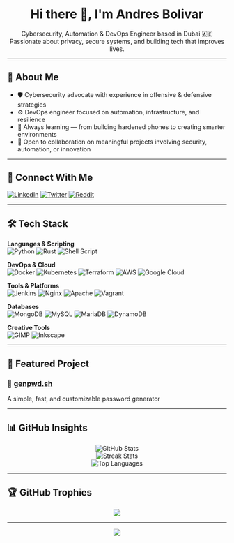 <h1 align="center">Hi there 👋, I'm Andres Bolivar</h1>

<p align="center">
  Cybersecurity, Automation & DevOps Engineer based in Dubai 🇦🇪 <br>
  Passionate about privacy, secure systems, and building tech that improves lives.
</p>

---

## 🚀 About Me

- 🛡️ Cybersecurity advocate with experience in offensive & defensive strategies  
- ⚙️ DevOps engineer focused on automation, infrastructure, and resilience  
- 🧠 Always learning — from building hardened phones to creating smarter environments  
- 🤝 Open to collaboration on meaningful projects involving security, automation, or innovation  

---

## 🔗 Connect With Me

[![LinkedIn](https://img.shields.io/badge/-LinkedIn-0077B5?style=flat&logo=linkedin&logoColor=white)](https://linkedin.com/in/anemboca)
[![Twitter](https://img.shields.io/badge/-Twitter-1DA1F2?style=flat&logo=twitter&logoColor=white)](https://twitter.com/andresbolivarca)
[![Reddit](https://img.shields.io/badge/-Reddit-FF4500?style=flat&logo=reddit&logoColor=white)](https://reddit.com/user/audrum)

---

## 🛠️ Tech Stack

**Languages & Scripting**  
![Python](https://img.shields.io/badge/Python-3670A0?style=for-the-badge&logo=python&logoColor=ffdd54)
![Rust](https://img.shields.io/badge/Rust-000000?style=for-the-badge&logo=rust&logoColor=white)
![Shell Script](https://img.shields.io/badge/Shell-121011?style=for-the-badge&logo=gnu-bash&logoColor=white)

**DevOps & Cloud**  
![Docker](https://img.shields.io/badge/Docker-0db7ed?style=for-the-badge&logo=docker&logoColor=white)
![Kubernetes](https://img.shields.io/badge/Kubernetes-326ce5?style=for-the-badge&logo=kubernetes&logoColor=white)
![Terraform](https://img.shields.io/badge/Terraform-563d7c?style=for-the-badge&logo=terraform&logoColor=white)
![AWS](https://img.shields.io/badge/AWS-FF9900?style=for-the-badge&logo=amazon-aws&logoColor=white)
![Google Cloud](https://img.shields.io/badge/GCP-4285F4?style=for-the-badge&logo=google-cloud&logoColor=white)

**Tools & Platforms**  
![Jenkins](https://img.shields.io/badge/Jenkins-2C5263?style=for-the-badge&logo=jenkins&logoColor=white)
![Nginx](https://img.shields.io/badge/Nginx-009639?style=for-the-badge&logo=nginx&logoColor=white)
![Apache](https://img.shields.io/badge/Apache-D42029?style=for-the-badge&logo=apache&logoColor=white)
![Vagrant](https://img.shields.io/badge/Vagrant-1563FF?style=for-the-badge&logo=vagrant&logoColor=white)

**Databases**  
![MongoDB](https://img.shields.io/badge/MongoDB-4ea94b?style=for-the-badge&logo=mongodb&logoColor=white)
![MySQL](https://img.shields.io/badge/MySQL-00f?style=for-the-badge&logo=mysql&logoColor=white)
![MariaDB](https://img.shields.io/badge/MariaDB-003545?style=for-the-badge&logo=mariadb&logoColor=white)
![DynamoDB](https://img.shields.io/badge/DynamoDB-4053D6?style=for-the-badge&logo=amazon-dynamodb&logoColor=white)

**Creative Tools**  
![GIMP](https://img.shields.io/badge/GIMP-657D8B?style=for-the-badge&logo=gimp&logoColor=white)
![Inkscape](https://img.shields.io/badge/Inkscape-e0e0e0?style=for-the-badge&logo=inkscape&logoColor=080A13)

---

## 📂 Featured Project

### 🔐 [genpwd.sh](https://genpwd.sh)
A simple, fast, and customizable password generator

---

## 📊 GitHub Insights

<p align="center">
  <img src="https://github-readme-stats.vercel.app/api?username=audrum&theme=tokyonight&hide_border=false&show_icons=true" alt="GitHub Stats" />
  <br />
  <img src="https://github-readme-streak-stats.herokuapp.com/?user=audrum&theme=tokyonight&hide_border=false" alt="Streak Stats" />
  <br />
  <img src="https://github-readme-stats.vercel.app/api/top-langs/?username=audrum&theme=tokyonight&layout=compact&hide_border=false" alt="Top Languages" />
</p>

---

## 🏆 GitHub Trophies

<p align="center">
  <img src="https://github-profile-trophy.vercel.app/?username=audrum&theme=onedark&no-frame=false&no-bg=true&margin-w=4" />
</p>

---

<p align="center">
  <img src="https://visitcount.itsvg.in/api?id=audrum&icon=0&color=1" />
</p>
